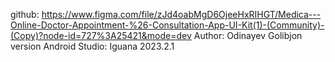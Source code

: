 github: https://www.figma.com/file/zJd4oabMgD6OjeeHxRIHGT/Medica---Online-Doctor-Appointment-%26-Consultation-App-UI-Kit(1)-(Community)-(Copy)?node-id=727%3A25421&mode=dev
Author: Odinayev Golibjon
version Android Studio: Iguana 2023.2.1

